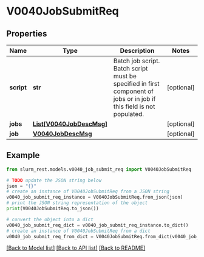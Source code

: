 # V0040JobSubmitReq


## Properties

Name | Type | Description | Notes
------------ | ------------- | ------------- | -------------
**script** | **str** | Batch job script. Batch script must be specified in first component of jobs or in job if this field is not populated. | [optional] 
**jobs** | [**List[V0040JobDescMsg]**](V0040JobDescMsg.md) |  | [optional] 
**job** | [**V0040JobDescMsg**](V0040JobDescMsg.md) |  | [optional] 

## Example

```python
from slurm_rest.models.v0040_job_submit_req import V0040JobSubmitReq

# TODO update the JSON string below
json = "{}"
# create an instance of V0040JobSubmitReq from a JSON string
v0040_job_submit_req_instance = V0040JobSubmitReq.from_json(json)
# print the JSON string representation of the object
print(V0040JobSubmitReq.to_json())

# convert the object into a dict
v0040_job_submit_req_dict = v0040_job_submit_req_instance.to_dict()
# create an instance of V0040JobSubmitReq from a dict
v0040_job_submit_req_from_dict = V0040JobSubmitReq.from_dict(v0040_job_submit_req_dict)
```
[[Back to Model list]](../README.md#documentation-for-models) [[Back to API list]](../README.md#documentation-for-api-endpoints) [[Back to README]](../README.md)


